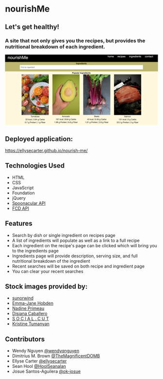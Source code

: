 # nourishMe 

## Let's get healthy!

### A site that not only gives you the recipes, but provides the nutritional breakdown of each ingredient.

![screenshot](assets/images/screenshot2.png)

## Deployed application:
https://ellysecarter.github.io/nourish-me/ 

## Technologies Used
* HTML
* CSS
* JavaScript
* Foundation
* jQuery
* [Spoonacular API](https://spoonacular.com/food-api)
* [FCD API](https://fdc.nal.usda.gov/api-guide.html) 

## Features
* Search by dish or single ingredient on recipes page
* A list of ingredients will populate as well as a link to a full recipe 
* Each ingredient on the recipe's page can be clicked which will bring you to the ingredients page
* Ingredients page will provide description, serving size, and full nutritional breakdown of the ingredient
* Recent searches will be saved on both recipe and ingredient page
* You can clear your recent searches


## Stock images provided by:
* [sunorwind](https://unsplash.com/@sunorwind)
* [Emma-Jane Hobden](https://unsplash.com/@emmalejane)
* [Nadine Primeau](https://unsplash.com/@nadineprimeau)
* [Disiana Caballero](https://unsplash.com/@disi_03) 
* [S O C I A L . C U T](https://unsplash.com/@socialcut)
* [Kristine Tumanyan](https://unsplash.com/@krstne)


## Contributors
* Wendy Nguyen [@wendyqnguyen](https://github.com/wendyqnguyen) 
* Dimitrius M. Brown [@TheMagnificentDOMB](https://github.com/TheMagnificentDOMB)
* Ellyse Carter [@ellysecarter](https://github.com/ellysecarter)
* Sean Hool [@HoolSeanalan](https://github.com/HoolSeanalan) 
* Josue Santos-Aguilera [@ok-josue](https://github.com/ok-josue) 
